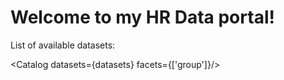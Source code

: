 # Welcome to my HR Data portal!

List of available datasets:

<Catalog datasets={datasets} facets={['group']}/>